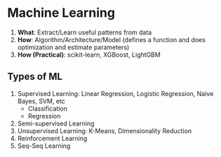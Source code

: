 # Machine Learning

1. **What**: Extract/Learn useful patterns from data
2. **How**: Algorithm/Architecture/Model (defines a function and does optimization and estimate parameters)
3. **How (Practical)**: scikit-learn, XGBoost, LightGBM

## Types of ML
1. Supervised Learning: Linear Regression, Logistic Regression, Naive Bayes, SVM, etc
    - Classification
    - Regression
3. Semi-supervised Learning
4. Unsupervised Learning: K-Means, Dimensionality Reduction
5. Reinforcement Learning
6. Seq-Seq Learning



